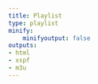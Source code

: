 ```yaml
---
title: Playlist
type: playlist
minify:
    minifyoutput: false
outputs:
- html
- xspf
- m3u
---
```

